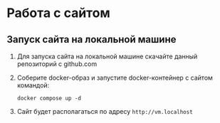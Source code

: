 # Работа с сайтом

## Запуск сайта на локальной машине

1. Для запуска сайта на локальной машине скачайте данный репозиторий с github.com

2. Соберите docker-образ и запустите docker-контейнер с сайтом командой:

    ``
    docker compose up -d
    ``

3. Сайт будет располагаться по адресу `http://vm.localhost`

